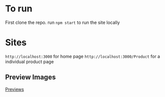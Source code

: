 # To run
First clone the repo.
run `npm start` to run the site locally

# Sites
`http://localhost:3000`  for home page
`http://localhost:3000/Product` for a individual product page

## Preview Images
[Previews](https://imgur.com/a/VXEdzkA)

